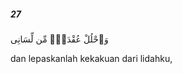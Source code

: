 ##### 27

<span class="ayah">وَٱحْلُلْ عُقْدَةًۭ مِّن لِّسَانِى</span>

<span class="ayah_translation">dan lepaskanlah kekakuan dari lidahku,</span>
